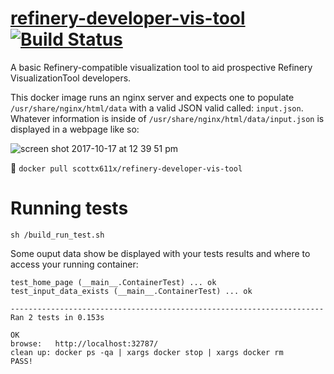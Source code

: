 # [refinery-developer-vis-tool](https://hub.docker.com/r/scottx611x/refinery-developer-vis-tool/) [![Build Status](https://travis-ci.org/scottx611x/refinery-developer-vis-tool.svg?branch=master)](https://travis-ci.org/scottx611x/refinery-developer-vis-tool)
A basic Refinery-compatible visualization tool to aid prospective Refinery VisualizationTool developers.

This docker image runs an nginx server and expects one to populate `/usr/share/nginx/html/data` with a valid JSON valid called: `input.json`. Whatever information is inside of `/usr/share/nginx/html/data/input.json` is displayed in a webpage like so:

![screen shot 2017-10-17 at 12 39 51 pm](https://user-images.githubusercontent.com/5629547/31677301-52cce4d6-b338-11e7-93d6-4be45e42be66.png)



🐳
`docker pull scottx611x/refinery-developer-vis-tool`

# Running tests
`sh /build_run_test.sh`

Some ouput data show be displayed with your tests results and where to access your running container:
```
test_home_page (__main__.ContainerTest) ... ok
test_input_data_exists (__main__.ContainerTest) ... ok

----------------------------------------------------------------------
Ran 2 tests in 0.153s

OK
browse:   http://localhost:32787/
clean up: docker ps -qa | xargs docker stop | xargs docker rm
PASS!
```
